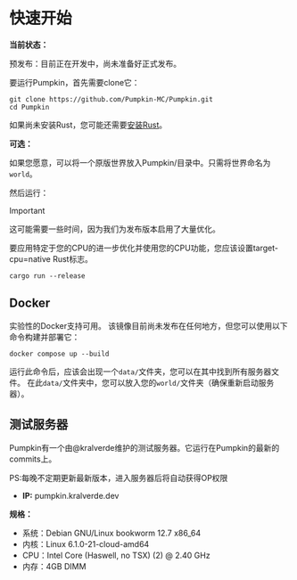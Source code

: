 # 快速开始

**当前状态：**

预发布：目前正在开发中，尚未准备好正式发布。

要运行Pumpkin，首先需要clone它：
```shell
git clone https://github.com/Pumpkin-MC/Pumpkin.git
cd Pumpkin
```

如果尚未安装Rust，您可能还需要[安装Rust](https://www.rust-lang.org/tools/install)。

**可选：**

如果您愿意，可以将一个原版世界放入Pumpkin/目录中。只需将世界命名为`world`。

然后运行：

> [!IMPORTANT]
> 这可能需要一些时间，因为我们为发布版本启用了大量优化。
>
> 要应用特定于您的CPU的进一步优化并使用您的CPU功能，您应该设置target-cpu=native Rust标志。

```shell
cargo run --release
```

## Docker

实验性的Docker支持可用。
该镜像目前尚未发布在任何地方，但您可以使用以下命令构建并部署它：

```shell
docker compose up --build
```

运行此命令后，应该会出现一个`data/`文件夹，您可以在其中找到所有服务器文件。
在此`data/`文件夹中，您可以放入您的`world/`文件夹（确保重新启动服务器）。

## 测试服务器
Pumpkin有一个由@kralverde维护的测试服务器。它运行在Pumpkin的最新的commits上。

PS:每晚不定期更新最新版本，进入服务器后将自动获得OP权限

- **IP:** pumpkin.kralverde.dev

**规格：**
- 系统：Debian GNU/Linux bookworm 12.7 x86_64
- 内核：Linux 6.1.0-21-cloud-amd64
- CPU：Intel Core (Haswell, no TSX) (2) @ 2.40 GHz
- 内存：4GB DIMM
